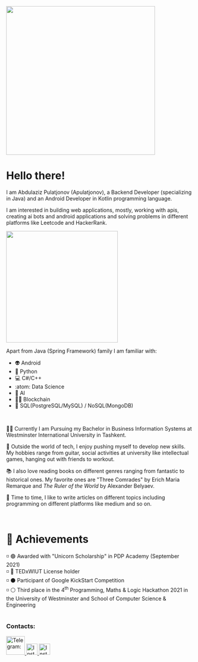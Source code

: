 <a href="https://www.marvel.com/404">
<img src="https://i.giphy.com/media/iigp4VDyf5dCLRlGkm/giphy.webp" width="400px"/>
  </a>
<h1>Hello there!</h1>

I am Abdulaziz Pulatjonov (Apulatjonov), a Backend Developer (specializing in Java) and an Android Developer in Kotlin programming language.

I am interested in building web applications, mostly, working with apis, creating ai bots and android applications and solving problems in different platforms like Leetcode and HackerRank.

<a href="https://leetcode.com/apulatjonov/">
<img src="https://user-images.githubusercontent.com/61693422/175862861-45c02719-3d91-4fca-b889-09fc7456d4c9.png" width="300px"/>
  </a>

Apart from <bold>Java (Spring Framework)</bold> family I am familiar with:
- 👽 Android
- 🐍 Python
- 💻 C#/C++
- :atom: Data Science
- 🤖 AI
- 👨‍💻 Blockchain
- 📘 SQL(PostgreSQL/MySQL) / NoSQL(MongoDB)
</br>


👨‍🎓 Currently I am Pursuing my Bachelor in Business Information Systems at Westminster International University in Tashkent.

🎸 Outside the world of tech, I enjoy pushing myself to develop new skills. My hobbies range from guitar, social activities at university like intellectual games, hanging out with friends to workout.

📚 I also love reading books on different genres ranging from fantastic to historical ones. My favorite ones are "Three Comrades" by Erich Maria Remarque and <i>The Ruler of the World</i> by Alexander Belyaev.

📰 Time to time, I like to write articles on different topics including programming on different platforms like medium and so on.



</br>
<h1>🏅 Achievements</h1>
◽ 🟢 Awarded with <bold>"Unicorn Scholarship"</bold> in PDP Academy (September 2021)</br>
◽ 🔴 TEDxWIUT License holder</br>
◽ ⚫ Participant of Google KickStart Competition</br>
◽ ⚪ Third place in the 4<sup>th</sup> Programming, Maths & Logic Hackathon 2021 in the University of Westminster and School of Computer Science & Engineering</br>



</br>
<h3>Contacts:</h3>
<a href="https://t.me/apulatjonov" target="_blank">
<img src="https://www.hostgnome.com/wp-content/uploads/2021/09/Telegram-logo.png" width="50" alt="Telegram: "/>
</a>
<a href="https://www.instagram.com/apulatjonov" target="_blank">
  <img src="https://upload.wikimedia.org/wikipedia/commons/thumb/a/a5/Instagram_icon.png/2048px-Instagram_icon.png" width="30" alt="Instagram: "/>
  </a>
 <a href="https://wa.me/998998887343" target="_blank">
  <img src="https://upload.wikimedia.org/wikipedia/commons/thumb/1/19/WhatsApp_logo-color-vertical.svg/2048px-WhatsApp_logo-color-vertical.svg.png" width="30" alt="Instagram: "/>
  </a>
  
